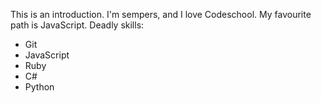 This is an introduction. I'm sempers, and I love Codeschool.
My favourite path is JavaScript.
Deadly skills:
* Git
* JavaScript
* Ruby
* C#
* Python